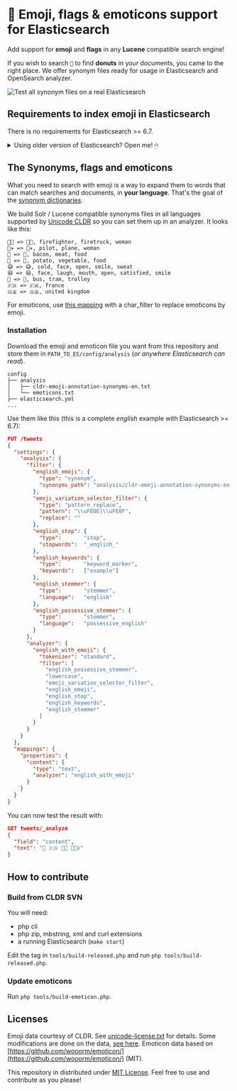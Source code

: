 # 🙂 Emoji, flags & emoticons support for Elasticsearch

Add support for **emoji** and **flags** in any **Lucene** compatible search engine!

If you wish to search `🍩` to find **donuts** in your documents, you came to the
right place. We offer synonym files ready for usage in Elasticsearch and OpenSearch analyzer.

![Test all synonym files on a real Elasticsearch](https://github.com/jolicode/emoji-search/workflows/Test%20all%20synonym%20files%20on%20a%20real%20Elasticsearch/badge.svg)

## Requirements to index emoji in Elasticsearch

There is no requirements for Elasticsearch >= 6.7.

<details><summary>Using older version of Elasticsearch? Open me! 🖱</summary>

| Version                        |                                                                                                               Requirements                                                                                                                |
|--------------------------------|:-----------------------------------------------------------------------------------------------------------------------------------------------------------------------------------------------------------------------------------------:|
| Elasticsearch >= 6.4 and < 6.7 | You need to install the official [ICU Plugin](https://www.elastic.co/guide/en/elasticsearch/plugins/current/analysis-icu.html). See our [blog post about this change](https://jolicode.com/blog/elasticsearch-icu-now-understands-emoji). |
| Elasticsearch < 6.4            |                    You need our [custom ICU Tokenizer Plugin](https://github.com/jolicode/emoji-search/tree/6.2.4/esplugin), see our [blog post](http://jolicode.com/blog/search-for-emoji-with-elasticsearch) (2016).                    |

Run the following test to verify that you get 4 EMOJI tokens:

```json
GET _analyze
{
  "text": ["🍩 🇫🇷 👩‍🚒 🚣🏾‍♀"]
}
```
</details>

## The Synonyms, flags and emoticons

What you need to search with emoji is a way to expand them to words that can
match searches and documents, in **your language**. That's the goal of the
[synonym dictionaries](/synonyms).

We build Solr / Lucene compatible synonyms files in all languages supported by
[Unicode CLDR](http://cldr.unicode.org/) so you can set them up in an analyzer.
It looks like this:

```
👩‍🚒 => 👩‍🚒, firefighter, firetruck, woman
👩‍✈ => 👩‍✈, pilot, plane, woman
🥓 => 🥓, bacon, meat, food
🥔 => 🥔, potato, vegetable, food
😅 => 😅, cold, face, open, smile, sweat
😆 => 😆, face, laugh, mouth, open, satisfied, smile
🚎 => 🚎, bus, tram, trolley
🇫🇷 => 🇫🇷, france
🇬🇧 => 🇬🇧, united kingdom
```

For emoticons, use [this mapping](emoticons.txt) with a char_filter to replace
emoticons by emoji.

### Installation

Download the emoji and emoticon file you want from this repository and store
them in `PATH_TO_ES/config/analysis` (_or anywhere Elasticsearch can read_).

```
config
├── analysis
│   ├── cldr-emoji-annotation-synonyms-en.txt
│   └── emoticons.txt
├── elasticsearch.yml
...
```

Use them like this (this is a complete _english_ example with Elasticsearch >=
6.7):

```json
PUT /tweets
{
  "settings": {
    "analysis": {
      "filter": {
        "english_emoji": {
          "type": "synonym",
          "synonyms_path": "analysis/cldr-emoji-annotation-synonyms-en.txt"
        },
        "emoji_variation_selector_filter": {
          "type": "pattern_replace",
          "pattern": "\\uFE0E|\\uFE0F",
          "replace": ""
        },
        "english_stop": {
          "type":       "stop",
          "stopwords":  "_english_"
        },
        "english_keywords": {
          "type":       "keyword_marker",
          "keywords":   ["example"]
        },
        "english_stemmer": {
          "type":       "stemmer",
          "language":   "english"
        },
        "english_possessive_stemmer": {
          "type":       "stemmer",
          "language":   "possessive_english"
        }
      },
      "analyzer": {
        "english_with_emoji": {
          "tokenizer": "standard",
          "filter": [
            "english_possessive_stemmer",
            "lowercase",
            "emoji_variation_selector_filter",
            "english_emoji",
            "english_stop",
            "english_keywords",
            "english_stemmer"
          ]
        }
      }
    }
  },
  "mappings": {
    "properties": {
      "content": {
        "type": "text",
        "analyzer": "english_with_emoji"
      }
    }
  }
}
```

You can now test the result with:

```json
GET tweets/_analyze
{
  "field": "content",
  "text": "🍩 🇫🇷 👩‍🚒 🚣🏾‍♀"
}
```

## How to contribute

### Build from CLDR SVN

You will need:

- php cli
- php zip, mbstring, xml and curl extensions
- a running Elasticsearch (`make start`)

Edit the tag in `tools/build-released.php` and run `php tools/build-released.php`.

### Update emoticons

Run `php tools/build-emoticon.php`.

## Licenses

Emoji data courtesy of CLDR. See [unicode-license.txt](unicode-license.txt) for
details. Some modifications are done on the data, [see
here](https://github.com/jolicode/emoji-search/issues/6). Emoticon data based on
[https://github.com/wooorm/emoticon/](https://github.com/wooorm/emoticon/)
(MIT).

This repository in distributed under [MIT License](LICENSE). Feel free to use
and contribute as you please!
